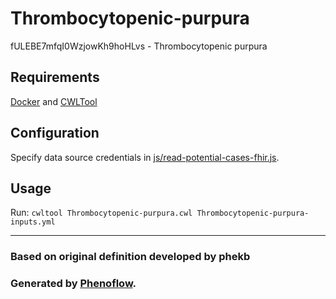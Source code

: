 # Thrombocytopenic-purpura

fULEBE7mfqI0WzjowKh9hoHLvs - Thrombocytopenic purpura

## Requirements

[Docker](https://docs.docker.com/install/) and [CWLTool](https://github.com/common-workflow-language/cwltool#install)

## Configuration

Specify data source credentials in [js/read-potential-cases-fhir.js](js/read-potential-cases-fhir.js).

## Usage

Run: `cwltool Thrombocytopenic-purpura.cwl Thrombocytopenic-purpura-inputs.yml`

***

### Based on original definition developed by phekb
### Generated by [Phenoflow](https://kclhi.org/phenoflow).
